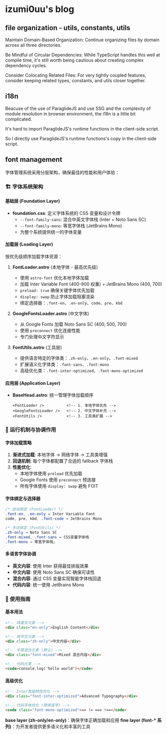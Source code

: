 # izumi0uu's blog

## file organization - utils, constants, utils

Maintain Domain-Based Organization: Continue organizing files by domain across all three directories.

Be Mindful of Circular Dependencies: While TypeScript handles this well at compile time, it's still worth being cautious about creating complex dependency cycles.

Consider Colocating Related Files: For very tightly coupled features, consider keeping related types, constants, and utils closer together.

## i18n

Beacuse of the use of ParaglideJS and use SSG and the complexity of module resolution in browser environment, the i18n is a little bit complicated.

It's hard to import ParaglideJS's runtime functions in the client-side script.

So I directly use ParaglideJS's runtime functions's copy in the client-side script.

## font management

字体管理系统采用分层架构，确保最佳的性能和用户体验：

### 🏗️ 字体系统架构

#### 基础层 (Foundation Layer)

- **foundation.css**: 定义字体系统的 CSS 变量和设计令牌
  - `--font-family-sans`: 混合中英文字体栈 (Inter + Noto Sans SC)
  - `--font-family-mono`: 等宽字体栈 (JetBrains Mono)
  - 为整个系统提供统一的字体变量

#### 加载层 (Loading Layer)

按优先级顺序加载字体资源：

1. **FontLoader.astro** (本地字体 - 最高优先级)

   - 使用 `astro-font` 优化本地字体加载
   - 加载 Inter Variable Font (400-900 权重) + JetBrains Mono (400, 700)
   - `preload: true` 确保关键字体优先加载
   - `display: swap` 防止字体加载阻塞渲染
   - 绑定选择器：`.font-en`、`.en-only`、`code`、`pre`、`kbd`

2. **GoogleFontsLoader.astro** (中文字体)

   - 从 Google Fonts 加载 Noto Sans SC (400, 500, 700)
   - 使用 `preconnect` 优化连接性能
   - 专门处理中文字符显示

3. **FontUtils.astro** (工具层)
   - 提供语言特定的字体类：`.zh-only`、`.en-only`、`.font-mixed`
   - 扩展语义化字体类：`.font-sans`、`.font-mono`
   - 高级优化类：`.font-inter-optimized`、`.font-mono-optimized`

#### 应用层 (Application Layer)

- **BaseHead.astro**: 统一管理字体加载顺序
  ```astro
  <FontLoader />          <!-- 1. 本地字体优先 -->
  <GoogleFontsLoader />   <!-- 2. 中文字体补充 -->
  <FontUtils />           <!-- 3. 工具类扩展 -->
  ```

### 🔄 运行机制与协调作用

#### 字体加载策略

1. **渐进式加载**: 本地字体 → 网络字体 → 工具类增强
2. **回退机制**: 每个字体都配置了合适的 fallback 字体栈
3. **性能优化**:
   - 本地字体使用 `preload` 优先加载
   - Google Fonts 使用 `preconnect` 预连接
   - 所有字体使用 `display: swap` 避免 FOIT

#### 字体绑定与选择器

```css
/* 自动绑定 (FontLoader) */
.font-en, .en-only → Inter Variable Font
code, pre, kbd, .font-code → JetBrains Mono

/* 手动绑定 (FontUtils) */
.zh-only → Noto Sans SC
.font-mixed, .font-sans → CSS变量字体栈
.font-mono → 等宽字体栈;
```

#### 多语言字体协调

- **英文内容**: 使用 Inter 获得最佳排版效果
- **中文内容**: 使用 Noto Sans SC 确保可读性
- **混合内容**: 通过 CSS 变量实现智能字体栈回退
- **代码内容**: 统一使用 JetBrains Mono

### 🎯 使用指南

#### 基本用法

```html
<!-- 纯英文元素 -->
<div class="en-only">English Content</div>

<!-- 纯中文元素 -->
<div class="zh-only">中文内容</div>

<!-- 中英混合元素 (默认) -->
<div class="font-mixed">Mixed 混合内容</div>

<!-- 代码元素 -->
<code>console.log('hello world')</code>
```

#### 高级优化

```html
<!-- Inter高级特性优化 -->
<div class="font-inter-optimized">Advanced Typography</div>

<!-- 代码字体优化 (禁用连字) -->
<code class="font-mono-optimized">=> != === !==</code>
```

**base layer (zh-only/en-only)**：确保字体正确加载和应用
**fine layer (font-\* 系列)**：为开发者提供更多语义化和丰富的工具
